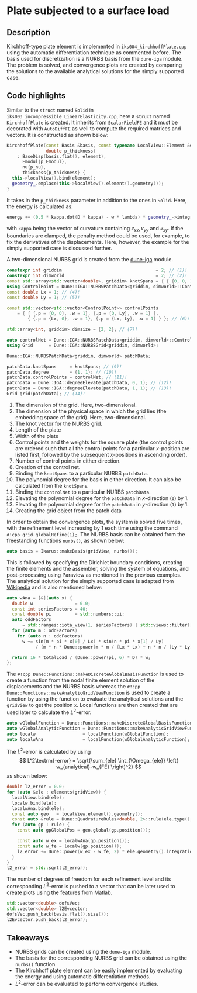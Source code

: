 # Plate subjected to a surface load

## Description

Kirchhoff-type plate element is implemented in `iks004_kirchhoffPlate.cpp` using the automatic differentiation
technique as commented before. The basis used for discretization is a NURBS basis from the `dune-iga` module.
The problem is solved, and convergence plots are created by comparing the solutions to the available analytical solutions for the
simply supported case.

## Code highlights

Similar to the `struct` named `Solid` in `iks003_incompressible_LinearElasticity.cpp`, here a `struct` named `KirchhoffPlate` is created.
It inherits from `ScalarFieldFE` and it must be decorated with `AutoDiffFE` as well to compute the required matrices and vectors.
It is constructed as shown below:

```cpp
KirchhoffPlate(const Basis &basis, const typename LocalView::Element &element, double p_Emodul, double p_nu,
               double p_thickness)
    : BaseDisp(basis.flat(), element),
      Emodul{p_Emodul},
      nu{p_nu},
      thickness{p_thickness} {
  this->localView().bind(element);
  geometry_.emplace(this->localView().element().geometry());
}
```

It takes in the `p_thickness` parameter in addition to the ones in `Solid`. Here, the energy is calculated as:

```cpp
energy += (0.5 * kappa.dot(D * kappa) - w * lambda) * geometry_->integrationElement(gp.position()) * gp.weight();
```

with `kappa` being the vector of curvature containing $\kappa_{xx}, \kappa_{yy}$ and $\kappa_{xy}$. If the boundaries
are clamped, the penalty method could be used, for example, to fix the derivatives of the displacements. Here, however, the example for
the simply supported case is discussed further.

A two-dimensional NURBS grid is created from the [dune-iga](https://github.com/rath3t/dune-iga) module.

```cpp
constexpr int griddim                                    = 2; // (1)!
constexpr int dimworld                                   = 2; // (2)!
const std::array<std::vector<double>, griddim> knotSpans = { { {0, 0, 1, 1}, {0, 0, 1, 1} } }; // (3)!
using ControlPoint = Dune::IGA::NURBSPatchData<griddim, dimworld>::ControlPointType;
const double Lx = 1; // (4)!
const double Ly = 1; // (5)!

const std::vector<std::vector<ControlPoint>> controlPoints
    = { { {.p = {0, 0}, .w = 1}, {.p = {0, Ly}, .w = 1} },
        { {.p = {Lx, 0}, .w = 1}, {.p = {Lx, Ly}, .w = 1} } }; // (6)!

std::array<int, griddim> dimsize = {2, 2}; // (7)!

auto controlNet = Dune::IGA::NURBSPatchData<griddim, dimworld>::ControlPointNetType(dimsize, controlPoints); // (8)!
using Grid      = Dune::IGA::NURBSGrid<griddim, dimworld>;

Dune::IGA::NURBSPatchData<griddim, dimworld> patchData;

patchData.knotSpans     = knotSpans; // (9)!
patchData.degree        = {1, 1}; // (10)!
patchData.controlPoints = controlNet; // (11)!
patchData = Dune::IGA::degreeElevate(patchData, 0, 1); // (12)!
patchData = Dune::IGA::degreeElevate(patchData, 1, 1); // (13)!
Grid grid(patchData); // (14)!
```

1. The dimension of the grid. Here, two-dimensional.
2. The dimension of the physical space in which the grid lies (the embedding space of the grid). Here, two-dimensional.
3. The knot vector for the NURBS grid.
4. Length of the plate
5. Width of the plate
6. Control points and the weights for the square plate (the control points are ordered such that all the control points for a particular
   $x$-position are listed first, followed by the subsequent $x$-positions in ascending order).
7. Number of control points in either direction.
8. Creation of the control net.
9. Binding the `knotSpans` to a particular NURBS `patchData`.
10. The polynomial degree for the basis in either direction. It can also be calculated from the `knotSpans`.
11. Binding the `controlNet` to a particular NURBS `patchData`.
12. Elevating the polynomial degree for the `patchData` in $x$-direction (`0`) by 1.
13. Elevating the polynomial degree for the `patchData` in $y$-direction (`1`) by 1.
14. Creating the grid object from the patch data

In order to obtain the convergence plots, the system is solved five times, with the refinement level
increasing by 1 each time using the command `#!cpp grid.globalRefine(1);`.
The NURBS basis can be obtained from the freestanding functions `nurbs()`, as shown below:

```cpp
auto basis = Ikarus::makeBasis(gridView, nurbs());
```

This is followed by specifying the Dirichlet boundary conditions, creating the finite elements and the assembler,
solving the system of equations, and post-processing using Paraview as mentioned in the previous examples.
The analytical solution for the simply supported case is adapted from
[Wikipedia](https://en.wikipedia.org/wiki/Bending_of_plates#Simply-supported_plate_with_uniformly-distributed_load) and is also mentioned below:

```cpp
auto wAna = [&](auto x) {
  double w                = 0.0;
  const int seriesFactors = 40;
  const double pi         = std::numbers::pi;
  auto oddFactors
      = std::ranges::iota_view(1, seriesFactors) | std::views::filter([](auto i) { return i % 2 != 0; });
  for (auto m : oddFactors)
    for (auto n : oddFactors)
      w += sin(m * pi * x[0] / Lx) * sin(n * pi * x[1] / Ly)
           / (m * n * Dune::power(m * m / (Lx * Lx) + n * n / (Ly * Ly), 2));

  return 16 * totalLoad / (Dune::power(pi, 6) * D) * w;
};
```

The `#!cpp Dune::Functions::makeDiscreteGlobalBasisFunction` is used to create a function from the nodal finite element
solution of the displacements and the NURBS basis whereas the `#!cpp Dune::Functions::makeAnalyticGridViewFunction` is
used to create a function by using the function to evaluate the analytical solutions and the `gridView` to get the position `x`.
Local functions are then created that are used later to calculate the $L^2$-error.

```cpp
auto wGlobalFunction = Dune::Functions::makeDiscreteGlobalBasisFunction<Dune::FieldVector<double, 1>>(basis.flat(), w);
auto wGlobalAnalyticFunction = Dune::Functions::makeAnalyticGridViewFunction(wAna, gridView);
auto localw                  = localFunction(wGlobalFunction);
auto localwAna               = localFunction(wGlobalAnalyticFunction);
```

The $L^2$-error is calculated by using
$$
L^2\textrm{-error} = \sqrt{\sum_{ele} \int_{\Omega_{ele}} \left( w_{analytical}-w_{FE} \right)^2}
$$
as shown below:

```cpp
double l2_error = 0.0;
for (auto &ele : elements(gridView)) {
  localView.bind(ele);
  localw.bind(ele);
  localwAna.bind(ele);
  const auto geo   = localView.element().geometry();
  const auto &rule = Dune::QuadratureRules<double, 2>::rule(ele.type(), 2 * localView.tree().finiteElement().localBasis().order());
  for (auto gp : rule) {
    const auto gpGlobalPos = geo.global(gp.position());

    const auto w_ex = localwAna(gp.position());
    const auto w_fe = localw(gp.position());
    l2_error += Dune::power(w_ex - w_fe, 2) * ele.geometry().integrationElement(gp.position()) * gp.weight();
  }
}
l2_error = std::sqrt(l2_error);
```

The number of degrees of freedom for each refinement level and its corresponding $L^2$-error is pushed to a vector that
can be later used to create plots using the features from Matlab.

```cpp
std::vector<double> dofsVec;
std::vector<double> l2Evcector;
dofsVec.push_back(basis.flat().size());
l2Evcector.push_back(l2_error);
```

## Takeaways

- NURBS grids can be created using the `dune-iga` module.
- The basis for the corresponding NURBS grid can be obtained using the `nurbs()` function.
- The Kirchhoff plate element can be easily implemented by evaluating the energy and using automatic differentiation methods.
- $L^2$-error can be evaluated to perform convergence studies.
